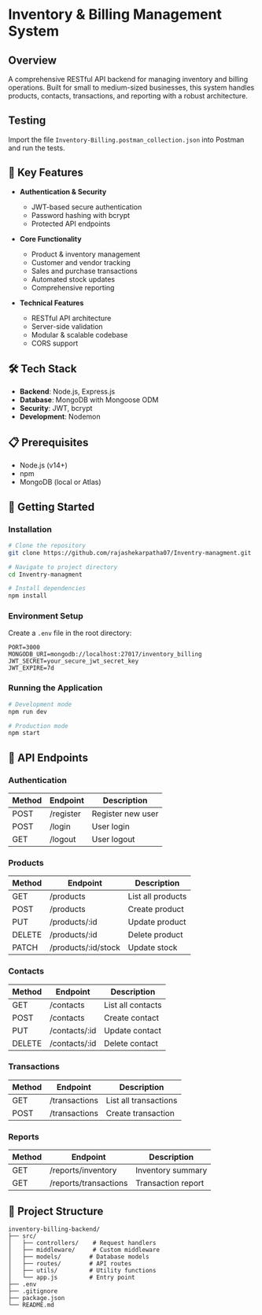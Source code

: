 # Inventory & Billing Management System

## Overview
A comprehensive RESTful API backend for managing inventory and billing operations. Built for small to medium-sized businesses, this system handles products, contacts, transactions, and reporting with a robust architecture.

## Testing
Import the file `Inventory-Billing.postman_collection.json` into Postman and run the tests.


## 🚀 Key Features
- **Authentication & Security**
  - JWT-based secure authentication
  - Password hashing with bcrypt
  - Protected API endpoints

- **Core Functionality**
  - Product & inventory management
  - Customer and vendor tracking
  - Sales and purchase transactions
  - Automated stock updates
  - Comprehensive reporting

- **Technical Features**
  - RESTful API architecture
  - Server-side validation
  - Modular & scalable codebase
  - CORS support

## 🛠️ Tech Stack
- **Backend**: Node.js, Express.js
- **Database**: MongoDB with Mongoose ODM
- **Security**: JWT, bcrypt
- **Development**: Nodemon

## 📋 Prerequisites
- Node.js (v14+)
- npm
- MongoDB (local or Atlas)

## 🚦 Getting Started

### Installation
```bash
# Clone the repository
git clone https://github.com/rajashekarpatha07/Inventry-managment.git

# Navigate to project directory
cd Inventry-managment

# Install dependencies
npm install
```

### Environment Setup
Create a `.env` file in the root directory:
```env
PORT=3000
MONGODB_URI=mongodb://localhost:27017/inventory_billing
JWT_SECRET=your_secure_jwt_secret_key
JWT_EXPIRE=7d
```

### Running the Application
```bash
# Development mode
npm run dev

# Production mode
npm start
```

## 🔌 API Endpoints

### Authentication
| Method | Endpoint   | Description                |
|--------|------------|----------------------------|
| POST   | /register  | Register new user          |
| POST   | /login     | User login                 |
| GET    | /logout    | User logout                |

### Products
| Method | Endpoint           | Description          |
|--------|-------------------|---------------------|
| GET    | /products         | List all products   |
| POST   | /products         | Create product      |
| PUT    | /products/:id     | Update product      |
| DELETE | /products/:id     | Delete product      |
| PATCH  | /products/:id/stock| Update stock       |

### Contacts
| Method | Endpoint        | Description         |
|--------|----------------|---------------------|
| GET    | /contacts      | List all contacts   |
| POST   | /contacts      | Create contact      |
| PUT    | /contacts/:id  | Update contact      |
| DELETE | /contacts/:id  | Delete contact      |

### Transactions
| Method | Endpoint        | Description           |
|--------|----------------|-----------------------|
| GET    | /transactions  | List all transactions |
| POST   | /transactions  | Create transaction    |

### Reports
| Method | Endpoint            | Description          |
|--------|--------------------|--------------------|
| GET    | /reports/inventory  | Inventory summary   |
| GET    | /reports/transactions| Transaction report |

## 📁 Project Structure
```
inventory-billing-backend/
├── src/
│   ├── controllers/    # Request handlers
│   ├── middleware/     # Custom middleware
│   ├── models/        # Database models
│   ├── routes/        # API routes
│   ├── utils/         # Utility functions
│   └── app.js         # Entry point
├── .env
├── .gitignore
├── package.json
└── README.md
```

